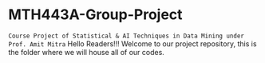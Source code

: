 # MTH443A-Group-Project
`Course Project of Statistical & AI Techniques in Data Mining under Prof. Amit Mitra`
Hello Readers!!! Welcome to our project repository, this is the folder where we will house all of our codes.

